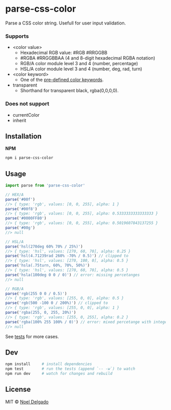 # parse-css-color

Parse a CSS color string. Usefull for user input validation.

### Supports
* \<color value\>
	* Hexadecimal RGB value: #RGB #RRGGBB
	* #RGBA #RRGGBBAA (4 and 8-digit hexadecimal RGBA notation)
	* RGB/A color module level 3 and 4 (number, percentage)
	* HSL/A color module level 3 and 4 (number, deg, rad, turn)
* \<color keyword\>
	* One of the [pre-defined color keywords](https://www.w3.org/wiki/CSS/Properties/color/keywords).
* transparent
	* Shorthand for transparent black, rgba(0,0,0,0).

### Does not support
* currentColor
* inherit

## Installation

**NPM**

```sh
npm i parse-css-color
```

## Usage
```js
import parse from 'parse-css-color'

// HEX/A
parse('#00f') 
//> { type: 'rgb', values: [0, 0, 255], alpha: 1 }
parse('#00f8') 
//> { type: 'rgb', values: [0, 0, 255], alpha: 0.5333333333333333 }
parse('#0000FF80') 
//> { type: 'rgb', values: [0, 0, 255], alpha: 0.5019607843137255 }
parse('#00g')
//> null

// HSL/A
parse('hsl(270deg 60% 70% / 25%)') 
//> { type: 'hsl', values: [270, 60, 70], alpha: 0.25 }
parse('hsl(4.71239rad 260% -70% / 0.5)') // clipped to
//> { type: 'hsl', values: [270, 100, 0], alpha: 0.5 }
parse('hsla(.75turn, 60%, 70%, 50%)') 
//> { type: 'hsl', values: [270, 60, 70], alpha: 0.5 }
parse('hsla(100deg 0 0 / 0)') // error: missing percetanges
//> null

// RGB/A
parse('rgb(255 0 0 / 0.5)') 
//> { type: 'rgb', values: [255, 0, 0], alpha: 0.5 }
parse('rgb(500 -100 0 / 200%)') // clipped to 
//> { type: 'rgb', values: [255, 0, 0], alpha: 1 }
parse('rgba(255, 0, 255, 20%)') 
//> { type: 'rgb', values: [255, 0, 255], alpha: 0.2 }
parse('rgba(100% 255 100% / 0)') // error: mixed percetange with integer
//> null
```
See [tests](https://github.com/noeldelgado/parse-css-color/tree/master/test) for more cases.

## Dev
```sh
npm install 	# install dependencies
npm test		# run the tests (append `-- -w`) to watch
npm run dev 	# watch for changes and rebuild
```

## License
MIT © [Noel Delgado](http://pixelia.me/)
